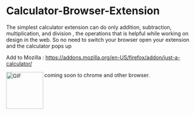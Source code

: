 # Calculator-Browser-Extension<img src="https://addons.cdn.mozilla.net/user-media/addon_icons/2684/2684964-64.png?modified=c637dfef" alt=""/>
The simplest calculator extension can do only addition, subtraction, multiplication, and division , the operations that is helpful while working on design in the web. So no need to switch your browser open your extension and the calculator pops up


Add to Mozilla : https://addons.mozilla.org/en-US/firefox/addon/just-a-calculator/




<img align="left" width="100" height="100" alt="GIF" src="https://github.com/techakhilc47/Calculator-Browser-Extension/blob/master/calc.gif">coming soon to chrome and other browser.
